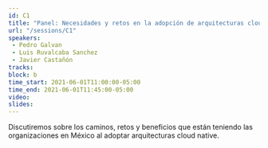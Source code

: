 ```yaml
---
id: C1
title: "Panel: Necesidades y retos en la adopción de arquitecturas cloud native"
url: "/sessions/C1"
speakers:
 - Pedro Galvan
 - Luis Ruvalcaba Sanchez
 - Javier Castañón
tracks:
block: b
time_start: 2021-06-01T11:00:00-05:00
time_end: 2021-06-01T11:45:00-05:00
video:
slides:
---
```


Discutiremos sobre los caminos, retos y beneficios que están teniendo las organizaciones en México al adoptar arquitecturas cloud native.
